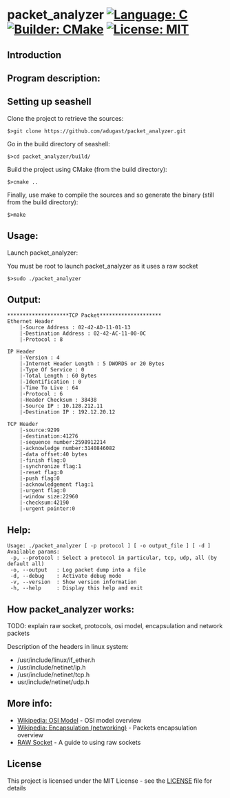 # packet_analyzer [![Language: C](https://img.shields.io/badge/Language-C-brightgreen.svg)](https://en.wikipedia.org/wiki/C_(programming_language)) [![Builder: CMake](https://img.shields.io/badge/Builder-CMake-brightgreen.svg)](https://cmake.org/)  [![License: MIT](https://img.shields.io/badge/License-MIT-brightgreen.svg)](https://opensource.org/licenses/MIT)

## Introduction

## Program description:

## Setting up seashell

Clone the project to retrieve the sources:
```
$>git clone https://github.com/adugast/packet_analyzer.git
```

Go in the build directory of seashell:
```
$>cd packet_analyzer/build/
```

Build the project using CMake (from the build directory):
```
$>cmake ..
```

Finally, use make to compile the sources and so generate the binary (still from the build directory):
```
$>make
```

## Usage:
Launch packet_analyzer:

You must be root to launch packet_analyzer as it uses a raw socket

```
$>sudo ./packet_analyzer
```

## Output:

```
********************TCP Packet********************
Ethernet Header
    |-Source Address : 02-42-AD-11-01-13
    |-Destination Address : 02-42-AC-11-00-0C
    |-Protocol : 8

IP Header
    |-Version : 4
    |-Internet Header Length : 5 DWORDS or 20 Bytes
    |-Type Of Service : 0
    |-Total Length : 60 Bytes
    |-Identification : 0
    |-Time To Live : 64
    |-Protocol : 6
    |-Header Checksum : 38438
    |-Source IP : 10.128.212.11
    |-Destination IP : 192.12.20.12

TCP Header
    |-source:9299
    |-destination:41276
    |-sequence number:2598912214
    |-acknowledge number:3140846082
    |-data offset:40 bytes
    |-finish flag:0
    |-synchronize flag:1
    |-reset flag:0
    |-push flag:0
    |-acknowledgement flag:1
    |-urgent flag:0
    |-window size:22960
    |-checksum:42190
    |-urgent pointer:0
```

## Help:

```
Usage: ./packet_analyzer [ -p protocol ] [ -o output_file ] [ -d ]
Available params:
 -p, --protocol : Select a protocol in particular, tcp, udp, all (by default all)
 -o, --output   : Log packet dump into a file
 -d, --debug    : Activate debug mode
 -v, --version  : Show version information
 -h, --help     : Display this help and exit
```

## How packet_analyzer works:

TODO:
explain raw socket, protocols, osi model, encapsulation and network packets

Description of the headers in linux system:

- /usr/include/linux/if_ether.h
- /usr/include/netinet/ip.h
- /usr/include/netinet/tcp.h
- usr/include/netinet/udp.h

## More info:

* [Wikipedia: OSI Model](https://en.wikipedia.org/wiki/OSI_model) - OSI model overview
* [Wikipedia: Encapsulation (networking)](https://en.wikipedia.org/wiki/Encapsulation_(networking)) - Packets encapsulation overview
* [RAW Socket](https://opensourceforu.com/2015/03/a-guide-to-using-raw-sockets/) - A guide to using raw sockets

## License

This project is licensed under the MIT License - see the [LICENSE](LICENSE) file for details

